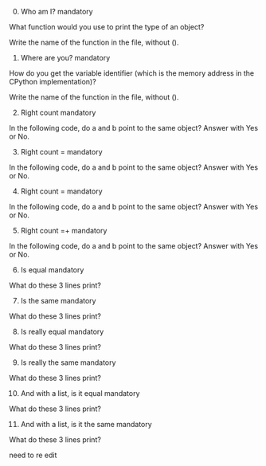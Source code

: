 0. Who am I?
mandatory

What function would you use to print the type of an object?

Write the name of the function in the file, without ().


1. Where are you?
mandatory

How do you get the variable identifier (which is the memory address in the CPython implementation)?

Write the name of the function in the file, without ().


2. Right count
mandatory

In the following code, do a and b point to the same object? Answer with Yes or No.

3. Right count =
mandatory

In the following code, do a and b point to the same object? Answer with Yes or No.

4. Right count =
mandatory

In the following code, do a and b point to the same object? Answer with Yes or No.


5. Right count =+
mandatory

In the following code, do a and b point to the same object? Answer with Yes or No.


6. Is equal
mandatory

What do these 3 lines print?


7. Is the same
mandatory

What do these 3 lines print?


8. Is really equal
mandatory

What do these 3 lines print?


9. Is really the same
mandatory

What do these 3 lines print?


10. And with a list, is it equal
mandatory

What do these 3 lines print?


11. And with a list, is it the same
mandatory

What do these 3 lines print?

need to re edit

